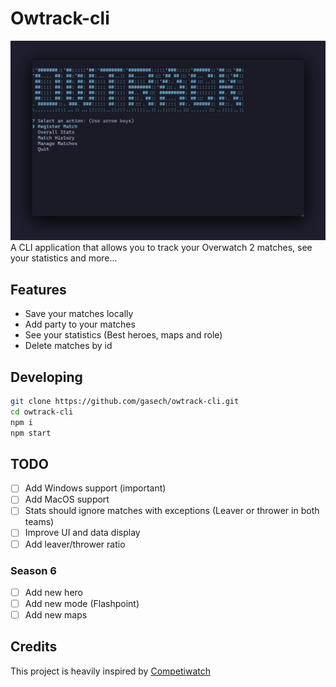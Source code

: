 # Owtrack-cli
![Screenshot 1](https://raw.githubusercontent.com/gasech/owtrack-cli/main/assets/screenshot.png)
A CLI application that allows you to track your Overwatch 2 matches, see your statistics and more...

## Features
- Save your matches locally
- Add party to your matches
- See your statistics (Best heroes, maps and role)
- Delete matches by id 

## Developing

```bash
git clone https://github.com/gasech/owtrack-cli.git
cd owtrack-cli
npm i
npm start
```

## TODO
- [ ] Add Windows support (important)
- [ ] Add MacOS support
- [ ] Stats should ignore matches with exceptions (Leaver or thrower in both teams)
- [ ] Improve UI and data display
- [ ] Add leaver/thrower ratio

### Season 6
- [ ] Add new hero
- [ ] Add new mode (Flashpoint)
- [ ] Add new maps 

## Credits
This project is heavily inspired by [Competiwatch](https://github.com/cheshire137/competiwatch-desktop/)
